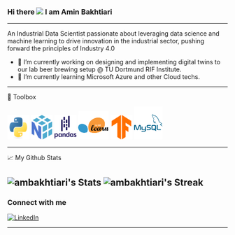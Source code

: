 ### Hi there <img src="https://raw.githubusercontent.com/MartinHeinz/MartinHeinz/master/wave.gif" width="30px"> I am Amin Bakhtiari 

---
An Industrial Data Scientist passionate about leveraging data science and machine learning to drive innovation in the industrial sector, pushing forward the principles of Industry 4.0

- 🔭 I’m currently working on designing and implementing digital twins to our lab beer brewing setup @ TU Dortmund RIF Institute.
- 🌱 I’m currently learning Microsoft Azure and other Cloud techs.

--- 
🧰 Toolbox

<img src="https://github.com/devicons/devicon/blob/master/icons/python/python-original.svg" alt="Python logo" width="50" height="56"/> <img src="https://github.com/devicons/devicon/blob/master/icons/numpy/numpy-original.svg" alt="Numpy logo" width="50" height="56">
<img src="https://github.com/devicons/devicon/blob/master/icons/pandas/pandas-plain-wordmark.svg" alt="Pandas logo" width="50" height="56">
<img src="https://github.com/devicons/devicon/blob/master/icons/scikitlearn/scikitlearn-original.svg" alt="Sklearn logo" width="70" height="65">
<img src="https://github.com/devicons/devicon/blob/master/icons/tensorflow/tensorflow-original.svg" alt="Tensorflow logo" width="50" height="56">
<img src="https://github.com/devicons/devicon/blob/master/icons/mysql/mysql-plain-wordmark.svg" alt="MySQL logo" width="65" height="75">


---
📈 My Github Stats

![ambakhtiari's Stats](https://github-readme-stats.vercel.app/api?username=ambakhtiari&theme=default&show_icons=true&hide_border=true&count_private=true)
![ambakhtiari's Streak](https://github-readme-streak-stats.herokuapp.com/?user=ambakhtiari&theme=default&hide_border=true)
---



### Connect with me

<a href="https://www.linkedin.com/in/amin-bakhtiari-industry4/" target="_blank">
    <img src="https://img.icons8.com/color/48/000000/linkedin.png" alt="LinkedIn" width="30" height="30"/> 
</a>

---



<!--

Here are some ideas to get you started:

- 🔭 I’m currently working on ...
- 🌱 I’m currently learning ...
- 👯 I’m looking to collaborate on ...
- 🤔 I’m looking for help with ...
- 💬 Ask me about ...
- 📫 How to reach me: ...
- 😄 Pronouns: ...
- ⚡ Fun fact: ...
-->

